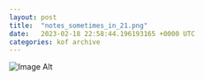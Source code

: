 ```yaml
---
layout:	post
title:	"notes_sometimes_in_21.png"
date:	2023-02-18 22:58:44.196193165 +0000 UTC
categories:	kof archive
---
```


![Image Alt](https://k0f.github.io/assets/notes_sometimes_in_21.png)